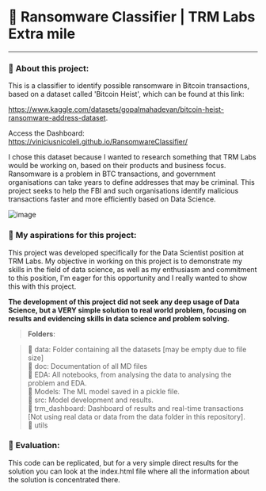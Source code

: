# 🚀 Ransomware Classifier | TRM Labs Extra mile
___

### 🔹 **About this project**:

This is a classifier to identify possible ransomware in Bitcoin transactions, based on a dataset called 'Bitcoin Heist', which can be found at this link:

https://www.kaggle.com/datasets/gopalmahadevan/bitcoin-heist-ransomware-address-dataset.

Access the Dashboard: https://viniciusnicoleli.github.io/RansomwareClassifier/

I chose this dataset because I wanted to research something that TRM Labs would be working on, based on their products and business focus. Ransomware is a problem in BTC transactions, and government organisations can take years to define addresses that may be criminal. This project seeks to help the FBI and such organisations identify malicious transactions faster and more efficiently based on Data Science.

![image](https://github.com/user-attachments/assets/3f1d00de-6ad5-4b44-b5f1-ce2457192d38)

### 🔹 **My aspirations for this project**:

This project was developed specifically for the Data Scientist position at TRM Labs. My objective in working on this project is to demonstrate my skills in the field of data science, as well as my enthusiasm and commitment to this position, I'm eager for this opportunity and I really wanted to show this with this project.

**The development of this project did not seek any deep usage of Data Science, but a VERY simple solution to real world problem, focusing on results and evidencing skills in data science and problem solving.**


> **Folders**:

>📁 data: Folder containing all the datasets [may be empty due to file size] <br>
📁 doc: Documentation of all MD files <br>
📁 EDA: All notebooks, from analysing the data to analysing the problem and EDA. <br>
📁 Models: The ML model saved in a pickle file. <br>
📁 src: Model development and results. <br>
📁 trm_dashboard: Dashboard of results and real-time transactions [Not using real data or data from the data folder in this repository]. <br>
>📁 utils <br>

### 🔹 **Evaluation**:

This code can be replicated, but for a very simple direct results for the solution you can look at the index.html file where all the information about the solution is concentrated there.
